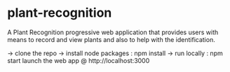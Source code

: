 # plant-recognition
A Plant Recognition progressive web application that provides users with means to record and view plants and also to help with the identification.


-> clone the repo
-> install node packages : npm install
-> run locally : npm start 
  launch the web app @ http://localhost:3000
